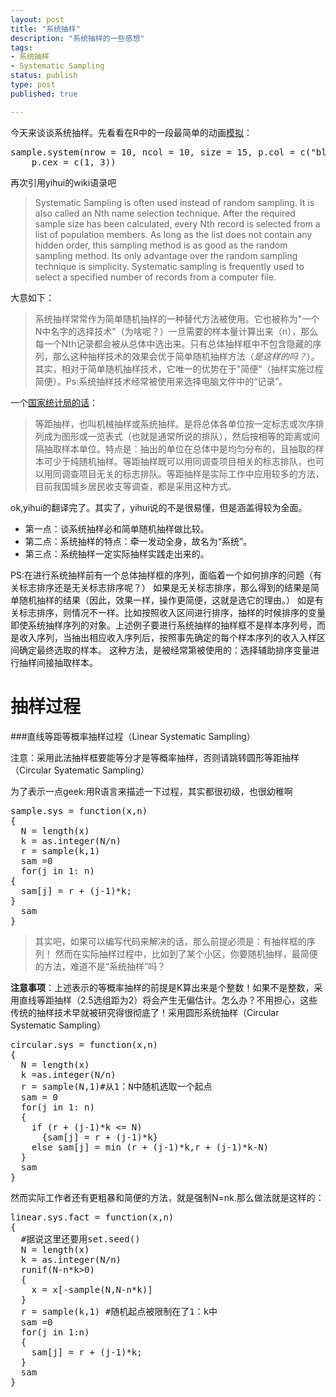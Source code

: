 ```yaml
--- 
layout: post
title: "系统抽样"
description: "系统抽样的一些感想"
tags: 
- 系统抽样
- Systematic Sampling
status: publish
type: post
published: true

---
```


今天来谈谈系统抽样。先看看在R中的一段最简单的动画[模拟](http://animation.yihui.name/samp:systematic_sampling)：
<pre>
sample.system(nrow = 10, ncol = 10, size = 15, p.col = c("blue", "red"), 
    p.cex = c(1, 3))
</pre>

再次引用yihui的wiki语录吧

>Systematic Sampling is often used instead of random sampling. It is also called an Nth name selection technique. After the required sample size has been calculated, every Nth record is selected from a list of population members. As long as the list does not contain any hidden order, this sampling method is as good as the random sampling method. Its only advantage over the random sampling technique is simplicity. Systematic sampling is frequently used to select a specified number of records from a computer file. 

大意如下：

>系统抽样常常作为简单随机抽样的一种替代方法被使用。它也被称为"一个N中名字的选择技术"（为啥呢？）一旦需要的样本量计算出来（n），那么每一个Nth记录都会被从总体中选出来。只有总体抽样框中不包含隐藏的序列，那么这种抽样技术的效果会优于简单随机抽样方法（*是这样的吗？*）。其实，相对于简单随机抽样技术，它唯一的优势在于"简便"（抽样实施过程简便）。Ps:系统抽样技术经常被使用来选择电脑文件中的“记录”。

一个[国家统计局的话](http://www.stats.gov.cn/tjzs/tjcd/t20030807_96587.htm)：

>等距抽样，也叫机械抽样或系统抽样。是将总体各单位按一定标志或次序排列成为图形或一览表式（也就是通常所说的排队），然后按相等的距离或间隔抽取样本单位。特点是：抽出的单位在总体中是均匀分布的，且抽取的样本可少于纯随机抽样。等距抽样既可以用同调查项目相关的标志排队，也可以用同调查项目无关的标志排队。等距抽样是实际工作中应用较多的方法，目前我国城乡居民收支等调查，都是采用这种方式。


ok,yihui的翻译完了。其实了，yihui说的不是很易懂，但是涵盖得较为全面。

 * 第一点：谈系统抽样必和简单随机抽样做比较。
 * 第二点：系统抽样的特点：牵一发动全身，故名为“系统”。
 * 第三点：系统抽样一定实际抽样实践走出来的。

PS:在进行系统抽样前有一个总体抽样框的序列，面临着一个如何排序的问题（有关标志排序还是无关标志排序呢？）
如果是无关标志排序，那么得到的结果是简单随机抽样的结果（因此，效果一样，操作更简便，这就是选它的理由。）
如是有关标志排序，则情况不一样。比如按照收入区间进行排序，抽样的时候排序的变量即使系统抽样序列的对象。上述例子要进行系统抽样的抽样框不是样本序列号，而是收入序列，当抽出相应收入序列后，按照事先确定的每个样本序列的收入入样区间确定最终选取的样本。
这种方法，是被经常第被使用的：选择辅助排序变量进行抽样间接抽取样本。

抽样过程
=============

###直线等距等概率抽样过程（Linear Systematic Sampling）

注意：采用此法抽样框要能等分才是等概率抽样，否则请跳转圆形等距抽样（Circular Syatematic Sampling）

为了表示一点geek:用R语言来描述一下过程，其实都很初级，也很幼稚啊

<pre>
sample.sys = function(x,n)
{
  N = length(x)
  k = as.integer(N/n)
  r = sample(k,1)
  sam =0
  for(j in 1: n)
{
  sam[j] = r + (j-1)*k;
} 
  sam
}
</pre>

>其实吧，如果可以编写代码来解决的话，那么前提必须是：有抽样框的序列！
然而在实际抽样过程中，比如到了某个小区，你要随机抽样，最简便的方法，难道不是“系统抽样”吗？

**注意事项**：上述表示的等概率抽样的前提是K算出来是个整数！如果不是整数，采用直线等距抽样（2.5选组距为2）将会产生无偏估计。怎么办？不用担心，这些传统的抽样技术早就被研究得很彻底了！采用圆形系统抽样（Circular Systematic Sampling）

<pre>
circular.sys = function(x,n)
{
  N = length(x)    
  k =as.integer(N/n)
  r = sample(N,1)#从1：N中随机选取一个起点
  sam = 0
  for(j in 1: n)
  {
    if (r + (j-1)*k <= N)
      {sam[j] = r + (j-1)*k}
    else sam[j] = min (r + (j-1)*k,r + (j-1)*k-N)
  }
  sam
}
</pre>

然而实际工作者还有更粗暴和简便的方法，就是强制N=nk.那么做法就是这样的：
<pre>
linear.sys.fact = function(x,n)
{
  #据说这里还要用set.seed()
  N = length(x)
  k = as.integer(N/n)
  runif(N-n*k>0)
  {
    x = x[-sample(N,N-n*k)]
  }
  r = sample(k,1) #随机起点被限制在了1：k中
  sam =0
  for(j in 1:n)
  {
    sam[j] = r + (j-1)*k;
  } 
  sam
}
</pre>
